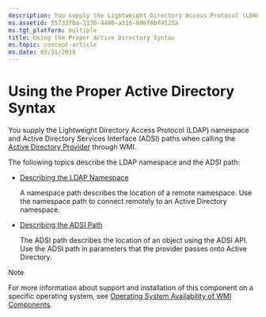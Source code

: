 ```yaml
---
description: You supply the Lightweight Directory Access Protocol (LDAP) namespace and Active Directory Services Interface (ADSI) paths when calling the Active Directory Provider through WMI.
ms.assetid: 55733fba-2170-4400-a516-896f6bf9525a
ms.tgt_platform: multiple
title: Using the Proper Active Directory Syntax
ms.topic: concept-article
ms.date: 05/31/2018
---
```


# Using the Proper Active Directory Syntax

You supply the Lightweight Directory Access Protocol (LDAP) namespace and Active Directory Services Interface (ADSI) paths when calling the [Active Directory Provider](/previous-versions/windows/desktop/dsprov/active-directory-provider) through WMI.

The following topics describe the LDAP namespace and the ADSI path:

-   [Describing the LDAP Namespace](describing-the-ldap-namespace.md)

    A namespace path describes the location of a remote namespace. Use the namespace path to connect remotely to an Active Directory namespace.

-   [Describing the ADSI Path](describing-the-adsi-path.md)

    The ADSI path describes the location of an object using the ADSI API. Use the ADSI path in parameters that the provider passes onto Active Directory.

> [!Note]  
> For more information about support and installation of this component on a specific operating system, see [Operating System Availability of WMI Components](operating-system-availability-of-wmi-components.md).

 

 

 

